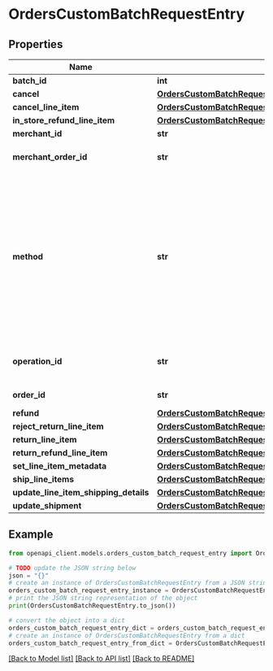 # OrdersCustomBatchRequestEntry


## Properties

Name | Type | Description | Notes
------------ | ------------- | ------------- | -------------
**batch_id** | **int** | An entry ID, unique within the batch request. | [optional] 
**cancel** | [**OrdersCustomBatchRequestEntryCancel**](OrdersCustomBatchRequestEntryCancel.md) |  | [optional] 
**cancel_line_item** | [**OrdersCustomBatchRequestEntryCancelLineItem**](OrdersCustomBatchRequestEntryCancelLineItem.md) |  | [optional] 
**in_store_refund_line_item** | [**OrdersCustomBatchRequestEntryInStoreRefundLineItem**](OrdersCustomBatchRequestEntryInStoreRefundLineItem.md) |  | [optional] 
**merchant_id** | **str** | The ID of the managing account. | [optional] 
**merchant_order_id** | **str** | The merchant order ID. Required for &#x60;updateMerchantOrderId&#x60; and &#x60;getByMerchantOrderId&#x60; methods. | [optional] 
**method** | **str** | The method of the batch entry. Acceptable values are: - \&quot;&#x60;acknowledge&#x60;\&quot; - \&quot;&#x60;cancel&#x60;\&quot; - \&quot;&#x60;cancelLineItem&#x60;\&quot; - \&quot;&#x60;get&#x60;\&quot; - \&quot;&#x60;getByMerchantOrderId&#x60;\&quot; - \&quot;&#x60;inStoreRefundLineItem&#x60;\&quot; - \&quot;&#x60;refund&#x60;\&quot; - \&quot;&#x60;rejectReturnLineItem&#x60;\&quot; - \&quot;&#x60;returnLineItem&#x60;\&quot; - \&quot;&#x60;returnRefundLineItem&#x60;\&quot; - \&quot;&#x60;setLineItemMetadata&#x60;\&quot; - \&quot;&#x60;shipLineItems&#x60;\&quot; - \&quot;&#x60;updateLineItemShippingDetails&#x60;\&quot; - \&quot;&#x60;updateMerchantOrderId&#x60;\&quot; - \&quot;&#x60;updateShipment&#x60;\&quot;  | [optional] 
**operation_id** | **str** | The ID of the operation. Unique across all operations for a given order. Required for all methods beside &#x60;get&#x60; and &#x60;getByMerchantOrderId&#x60;. | [optional] 
**order_id** | **str** | The ID of the order. Required for all methods beside &#x60;getByMerchantOrderId&#x60;. | [optional] 
**refund** | [**OrdersCustomBatchRequestEntryRefund**](OrdersCustomBatchRequestEntryRefund.md) |  | [optional] 
**reject_return_line_item** | [**OrdersCustomBatchRequestEntryRejectReturnLineItem**](OrdersCustomBatchRequestEntryRejectReturnLineItem.md) |  | [optional] 
**return_line_item** | [**OrdersCustomBatchRequestEntryReturnLineItem**](OrdersCustomBatchRequestEntryReturnLineItem.md) |  | [optional] 
**return_refund_line_item** | [**OrdersCustomBatchRequestEntryReturnRefundLineItem**](OrdersCustomBatchRequestEntryReturnRefundLineItem.md) |  | [optional] 
**set_line_item_metadata** | [**OrdersCustomBatchRequestEntrySetLineItemMetadata**](OrdersCustomBatchRequestEntrySetLineItemMetadata.md) |  | [optional] 
**ship_line_items** | [**OrdersCustomBatchRequestEntryShipLineItems**](OrdersCustomBatchRequestEntryShipLineItems.md) |  | [optional] 
**update_line_item_shipping_details** | [**OrdersCustomBatchRequestEntryUpdateLineItemShippingDetails**](OrdersCustomBatchRequestEntryUpdateLineItemShippingDetails.md) |  | [optional] 
**update_shipment** | [**OrdersCustomBatchRequestEntryUpdateShipment**](OrdersCustomBatchRequestEntryUpdateShipment.md) |  | [optional] 

## Example

```python
from openapi_client.models.orders_custom_batch_request_entry import OrdersCustomBatchRequestEntry

# TODO update the JSON string below
json = "{}"
# create an instance of OrdersCustomBatchRequestEntry from a JSON string
orders_custom_batch_request_entry_instance = OrdersCustomBatchRequestEntry.from_json(json)
# print the JSON string representation of the object
print(OrdersCustomBatchRequestEntry.to_json())

# convert the object into a dict
orders_custom_batch_request_entry_dict = orders_custom_batch_request_entry_instance.to_dict()
# create an instance of OrdersCustomBatchRequestEntry from a dict
orders_custom_batch_request_entry_from_dict = OrdersCustomBatchRequestEntry.from_dict(orders_custom_batch_request_entry_dict)
```
[[Back to Model list]](../README.md#documentation-for-models) [[Back to API list]](../README.md#documentation-for-api-endpoints) [[Back to README]](../README.md)


